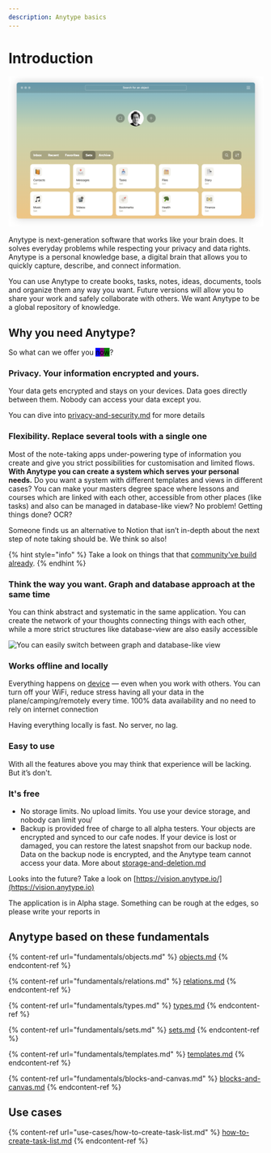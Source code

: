 ```yaml
---
description: Anytype basics
---
```


# Introduction

![Home page](<.gitbook/assets/Screenshot 2021-11-05 at 18.45.31.png>)

Anytype is next-generation software that works like your brain does. It solves everyday problems while respecting your privacy and data rights. Anytype is a personal knowledge base, a digital brain that allows you to quickly capture, describe, and connect information.

You can use Anytype to create books, tasks, notes, ideas, documents, tools and organize them any way you want. Future versions will allow you to share your work and safely collaborate with others. We want Anytype to be a global repository of knowledge.

## Why you need Anytype?

So what can we offer you <mark style="background-color:blue;">n</mark><mark style="background-color:purple;">o</mark><mark style="background-color:green;">w</mark>?

### Privacy. Your information encrypted and yours.

Your data gets encrypted and stays on your devices. Data goes directly between them. Nobody can access your data except you.

You can dive into [privacy-and-security.md](how-anytype-works/privacy-and-security.md "mention") for more details

### Flexibility. Replace several tools with a single one

Most of the note-taking apps under-powering type of information you create and give you strict possibilities for customisation and limited flows. **With Anytype you can create a system which serves your personal needs.** Do you want a system with different templates and views in different cases? You can make your masters degree space where lessons and courses which are linked with each other, accessible from other places (like tasks) and also can be managed in database-like view? No problem! Getting things done? OCR?&#x20;

Someone finds us an alternative to Notion that isn’t in-depth about the next step of note taking should be. We think so also!

{% hint style="info" %}
Take a look on things that that [community've build already](https://community.anytype.io/t/picture-thread-sets-relations-types-and-templates/1507/65).
{% endhint %}

### Think the way you want. Graph and database approach at the same time

You can think abstract and systematic in the same application. You can create the network of your thoughts connecting things with each other, while a more strict structures like database-view are also easily accessible&#x20;

![You can easily switch between graph and database-like view](.gitbook/assets/test.gif)

### Works offline and locally

Everything happens on [device](https://ipfs.io/ipfs/QmR7GSQM93Cx5eAg6a6yRzNde1FQv7uL6X1o4k7zrJa3LX/ipfs.draft3.pdf) — even when you work with others. You can turn off your WiFi, reduce stress having all your data in the plane/camping/remotely every time. 100% data availability and no need to rely on internet connection

Having everything locally is fast. No server, no lag. &#x20;

### Easy to use

With all the features above you may think that experience will be lacking. But it’s don't.

### It's free

* No storage limits. No upload limits. You use your device storage, and nobody can limit you/&#x20;
* Backup is provided free of charge to all alpha testers. Your objects are encrypted and synced to our cafe nodes. If your device is lost or damaged, you can restore the latest snapshot from our backup node. Data on the backup node is encrypted, and the Anytype team cannot access your data.  More about  [storage-and-deletion.md](how-anytype-works/storage-and-deletion.md "mention")

Looks into the future? Take a look on [https://vision.anytype.io/](https://vision.anytype.io)

The application is in Alpha stage. Something can be rough at the edges, so please write your reports in

## Anytype based on these fundamentals

{% content-ref url="fundamentals/objects.md" %}
[objects.md](fundamentals/objects.md)
{% endcontent-ref %}

{% content-ref url="fundamentals/relations.md" %}
[relations.md](fundamentals/relations.md)
{% endcontent-ref %}

{% content-ref url="fundamentals/types.md" %}
[types.md](fundamentals/types.md)
{% endcontent-ref %}

{% content-ref url="fundamentals/sets.md" %}
[sets.md](fundamentals/sets.md)
{% endcontent-ref %}

{% content-ref url="fundamentals/templates.md" %}
[templates.md](fundamentals/templates.md)
{% endcontent-ref %}

{% content-ref url="fundamentals/blocks-and-canvas.md" %}
[blocks-and-canvas.md](fundamentals/blocks-and-canvas.md)
{% endcontent-ref %}

## Use cases

{% content-ref url="use-cases/how-to-create-task-list.md" %}
[how-to-create-task-list.md](use-cases/how-to-create-task-list.md)
{% endcontent-ref %}

